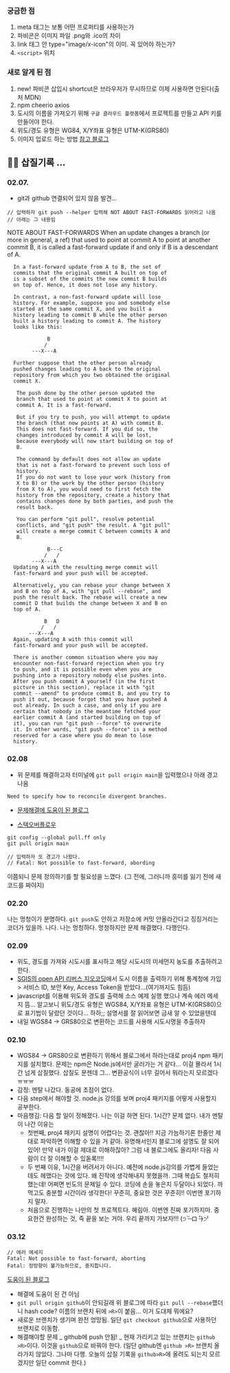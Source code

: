### 궁금한 점

1. meta 태그는 보통 어떤 프로퍼티를 사용하는가
2. 파비콘은 이미지 파일 .png와 .ico의 차이
3. link 태그 안 type="image/x-icon"의 이미. 꼭 있어야 하는가?
4. `<script>` 위치

### 새로 알게 된 점

1. new! 파비콘 삽입시 shortcut은 브라우저가 무시하므로 이제 사용하면 안된다(출처 MDN)
2. npm cheerio axios
3. 도시의 이름을 가져오기 위해 `구글 클라우드 플랫폼`에서 프로젝트를 만들고 API 키를 만들어야 한다.
4. 위도/경도 유형은 WG84, X/Y좌표 유형은 UTM-K(GRS80)
5. 이미지 업로드 하는 방법 [참고 블로그](https://velog.io/@minkyeong-ko/HTMLCSSJS-%EC%9D%B4%EB%AF%B8%EC%A7%80-%EC%97%85%EB%A1%9C%EB%93%9C-%ED%8C%8C%EC%9D%BC%EC%9D%B4%EB%A6%84-%EB%82%98%ED%83%80%EB%82%B4%EA%B8%B0-%ED%99%94%EB%A9%B4%EC%97%90-%EC%9D%B4%EB%AF%B8%EC%A7%80-%EB%B3%B4%EC%97%AC%EC%A3%BC%EA%B8%B0)

## 🤦‍♀️ 삽질기록 ...

### 02.07.

- git과 github 연결되어 있지 않음 발견...

```git push -u origin main
// 입력하자 git push --helper 입력해 NOT ABOUT FAST-FORWARDS 읽어라고 나옴
// 아래는 그 내용임
```

NOTE ABOUT FAST-FORWARDS
When an update changes a branch (or more in
general, a ref) that used to point at commit A to
point at another commit B, it is called a
fast-forward update if and only if B is a
descendant of A.

      In a fast-forward update from A to B, the set of
      commits that the original commit A built on top of
      is a subset of the commits the new commit B builds
      on top of. Hence, it does not lose any history.

      In contrast, a non-fast-forward update will lose
      history. For example, suppose you and somebody else
      started at the same commit X, and you built a
      history leading to commit B while the other person
      built a history leading to commit A. The history
      looks like this:

                 B
                /
            ---X---A

      Further suppose that the other person already
      pushed changes leading to A back to the original
      repository from which you two obtained the original
      commit X.

       The push done by the other person updated the
       branch that used to point at commit X to point at
       commit A. It is a fast-forward.

       But if you try to push, you will attempt to update
       the branch (that now points at A) with commit B.
       This does not fast-forward. If you did so, the
       changes introduced by commit A will be lost,
       because everybody will now start building on top of
       B.

       The command by default does not allow an update
       that is not a fast-forward to prevent such loss of
       history.
       If you do not want to lose your work (history from
       X to B) or the work by the other person (history
       from X to A), you would need to first fetch the
       history from the repository, create a history that
       contains changes done by both parties, and push the
       result back.

       You can perform "git pull", resolve potential
       conflicts, and "git push" the result. A "git pull"
       will create a merge commit C between commits A and
       B.

                 B---C
                /   /
            ---X---A
      Updating A with the resulting merge commit will
      fast-forward and your push will be accepted.

      Alternatively, you can rebase your change between X
      and B on top of A, with "git pull --rebase", and
      push the result back. The rebase will create a new
      commit D that builds the change between X and B on
      top of A.

                B   D
               /   /
           ---X---A
      Again, updating A with this commit will
      fast-forward and your push will be accepted.

      There is another common situation where you may
      encounter non-fast-forward rejection when you try
      to push, and it is possible even when you are
      pushing into a repository nobody else pushes into.
      After you push commit A yourself (in the first
      picture in this section), replace it with "git
      commit --amend" to produce commit B, and you try to
      push it out, because forgot that you have pushed A
      out already. In such a case, and only if you are
      certain that nobody in the meantime fetched your
      earlier commit A (and started building on top of
      it), you can run "git push --force" to overwrite
      it. In other words, "git push --force" is a method
      reserved for a case where you do mean to lose
      history.

### 02.08

- 위 문제를 해결하고자 터미널에 `git pull origin main`을 입력했으나 아래 경고 나옴

```
Need to specify how to reconcile divergent branches.
```

- [문제해결에 도움이 된 블로그](https://synapsis9.tistory.com/entry/git-pull-%EA%B2%BD%EA%B3%A0%EC%97%86%EC%95%A0%EA%B8%B0-Pulling-without-specifying-how-to-reconcile-divergent-branches-is-discouraged)

* [스택오버플로우](https://stackoverflow.com/questions/62653114/how-can-i-deal-with-this-git-warning-pulling-without-specifying-how-to-reconci)

```
git config --global pull.ff only
git pull origin main

// 입력하자 또 경고가 나왔다.
// Fatal: Not possible to fast-forward, abording
```

이쯤되니 문제 정의하기를 할 필요성을 느꼈다. (그 전에, 그러니까 흥미를 잃기 전에 새 코드를 짜야지)

### 02.20

나는 멍청이가 분명하다. `git push`도 안하고 저장소에 커밋 안올라간다고 징징거리는 코더가 있을까. 나다. 나는 멍청하다. 멍청하지만 문제 해결했다. 다행인다.

### 02.09

- 위도, 경도를 가져와 시도시를 표시하고 해당 시도시의 미세먼지 농도를 추출하려고 한다.
- [SGIS의 open API 리버스 지오코딩](https://sgis.kostat.go.kr/developer/html/newOpenApi/api/dataApi/addressBoundary.html)에서 도시 이름을 출력하기 위해 통계청에 가입 > 서비스 ID, 보안 Key, Access Token을 받았다...(여기까지도 힘듬)
- javascript를 이용해 위도와 경도를 출력해 소스 예제 실행 했으나 계속 에러 메세지 뜸... 알고보니 위도/경도 유형은 WGS84, X/Y좌표 유형은 UTM-K(GRS80)으로 표기법이 달랐던 것이다... 하하;; 설명서를 잘 읽어보면 금새 알 수 있었을텐데
- 내일 WGS84 -> GRS80으로 변환하는 코드를 사용해 시도시명을 추출하자

### 02.10

- WGS84 -> GRS80으로 변환하기 위해서 블로그에서 하라는대로 proj4 npm 패키지를 설치했다. 문제는 npm은 Node.js에서만 굴러가는 거 같다... 이걸 몰라서 1시간 넘게 삽질했다. 삽질도 문젠데 그... 변환공식이 너무 길어서 뭐라는지 모르겠다ㅠㅠㅠ
- 감정: 멘탈 나갔다. 동공에 초점이 없다.
- 다음 step에서 해야할 것. node.js 강의를 보며 proj4 패키지를 어떻게 사용할지 공부한다.
- 마음챙김: 다음 할 일이 정해졌다. 나는 이걸 하면 된다. 1시간? 문제 없다. 내가 멘탈이 나간 이유는
  - 첫번째, proj4 패키지 설명이 어렵다는 것. 괜찮아!! 지금 가늠하기론 한줄만 제대로 파악하면 이해할 수 있을 거 같아. 유명해서인지 블로그에 설명도 잘 되어 있어! 만약 내가 이걸 제대로 이해하잖아? 그럼 내 블로그에도 올리자! 다음 사람이 더 잘 이해할 수 있돋록!!!!
  - 두 번째 이유, 1시간을 버려서가 아니다. 예전에 node.js강의를 가볍게 들었는데도 헤맸다는 것에 있다. 왜 진작에 생각해내지 못했을까. 그때 복습도 철저히 했는데! 어쩌면 빈도의 문제일 수 있다. 코딩에 손을 놓은지 두달이나 되었다. 까먹고도 충분할 시간이라 생각한다! 꾸준히, 중요한 것은 꾸준히!! 이번엔 포기하지 말자.
  - 처음으로 진행하는 나만의 첫 프로젝트다. 혜림아. 이번엔 진짜 포기하지마. 중요한건 완성하는 것, 즉 끝을 보는 거야. 우리 끝까지 가보자!!! (੭ ˃̶̀ ロ ˂̶́)੭⁾

### 03.12

```
// 에러 메세지
Fatal: Not possible to fast-forward, aborting
Fatal: 정방향이 불가능하므로, 중지합니다.
```

[도움이 된 블로그](https://velog.io/@roong-ra/Git-%EC%97%90%EB%9F%AC-Fatal-%EC%A0%95%EB%B0%A9%ED%96%A5%EC%9D%B4-%EB%B6%88%EA%B0%80%EB%8A%A5%ED%95%98%EB%AF%80%EB%A1%9C-%EC%A4%91%EC%A7%80%ED%95%A9%EB%8B%88%EB%8B%A4)

- 해결에 도움이 된 건 아님
- `git pull origin github`이 안되길래 위 블로그에 따라 `git pull --rebase`했더니 hash code? 이름의 브랜치 뒤에 `>R>`이 붙음... 이거 도대체 뭐에요?
- 새로운 브랜치가 생기며 완전 엉망됨. 일단 `git checkout github`으로 사용하던 브랜치로 이동함.
- 해결해야할 문제
  _ github에 push 안됨!
  _ 현재 가리키고 있는 브랜치는 `github >R>`이다. 이것을 `github`으로 바꿔야 한다.
  (일단 github엔 `github >R>` 브랜치 올라가지 않았다. 그나마 다행. 오늘의 삽질 기록을 `github>R>`에 올려도 되는지 모르겠지만 일단 commit 한다.)

